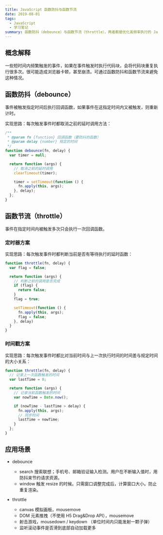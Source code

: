 ```yaml
---
title: JavaScript 函数防抖与函数节流
date: 2019-08-01
tags:
  - JavaScript
  - 学习笔记
summary: 函数防抖（debounce）与函数节流（throttle），两者都是优化高频率执行的 JavaScript 代码的一种手段。
---
```


## 概念解释

一些短时间内频繁触发的事件，如果在事件触发时执行代码块，会将代码块重复执行很多次。很可能造成浏览器卡顿，甚至崩溃。可通过函数防抖和函数节流来避免这种情况。

## 函数防抖（debounce）

事件被触发指定时间后执行回调函数，如果事件在这指定时间内又被触发，则重新计时。

实现思路：每次触发事件时都取消之前的延时调用方法：

```js
/**
 * @param fn {function} 回调函数（要防抖的函数）
 * @param delay {number} 规定的时间
 */
function debounce(fn, delay) {
  var timer = null;

  return function (args) {
    // 取消之前的延时调用
    clearTimeout(timer);

    timer = setTimeout(function () {
      fn.apply(this, args);
    }, delay);
  };
}
```

## 函数节流（throttle）

事件在指定时间内被触发多次只会执行一次回调函数。

### 定时器方案

实现思路：每次触发事件时都判断当前是否有等待执行的延时函数：

```js
function throttle(fn, delay) {
  var flag = false;

  return function (args) {
    // 判断之前的调用是否完成
    if (flag) {
      return false;
    }
    flag = true;

    setTimeout(function () {
      fn.apply(this, args);
      flag = false;
    }, delay)
  }
}
```

### 时间戳方案

实现思路：每次触发事件时都比对当前时间与上一次执行时间的时间差与规定时间的大小关系：

```js
function throttle(fn, delay) {
  // 记录上一次函数触发的时间
  var lastTime = 0;

  return function (args) {
    // 记录当前函数触发的时间
    var nowTime = Date.now();

    if (nowTime - lastTime > delay) {
      fn.apply(this, args);
      // 同步时间
      lastTime = nowTime;
    }
  };
}
```

## 应用场景

- debounce
  - search 搜索联想；手机号、邮箱验证输入检测。用户在不断输入值时，用防抖来节约请求资源。
  - window 触发 resize 的时候。只需窗口调整完成后，计算窗口大小。防止重复渲染。

- throttle
  - canvas 模拟画板，mousemove
  - DOM 元素推拽（不使用 H5 Drag&Drop API），mousemove
  - 射击游戏，mousedown / keydown （单位时间内只能发射一颗子弹）
  - 监听滚动事件是否滑到底部自动加载更多
